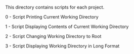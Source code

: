 This directory contains scripts for each project.

0 - Script Printing Current Working Directory

1 - Script Displaying Contents of Current Working Directory

2 - Script Changing Working Directory to Root

3 - Script Displaying Working Directory in Long Format

